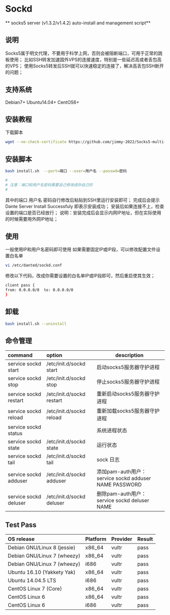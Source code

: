 # Sockd
** socks5 server (v1.3.2/v1.4.2) auto-install and management script** 

## 说明

Socks5属于明文代理，不要用于科学上网，否则会被阻断端口，可用于正常的跳板使用；
比如SSH转发加速国外VPS的连接速度，特别是一些延迟高或者丢包高的VPS；
使用Socks5转发后SSH就可以快速稳定的连接了，解决高丢包SSH断开的问题；

## 支持系统
Debian7+ Ubuntu14.04+ CentOS6+

## 安装教程
下载脚本

```bash
wget --no-check-certificate https://github.com/jimmy-2022/Socks5-multi--ip/blob/main/install.sh
```

## 安装脚本
```bash
bash install.sh  --port=端口 --user=用户名 --passwd=密码

# 
# 注意：端口和用户名密码需要自己修改成你自己的
#
```
其中的端口 用户名 密码自行修改后粘贴到SSH里运行安装即可；
完成后会提示 Dante Server Install Successfuly 即表示安装成功；
安装后如果连接不上，检查设置的端口是否已经放行；
说明：安装完成后会显示内网IP地址，但在实际使用的时候需要用外网IP地址；

## 使用
一般使用IP和用户名密码即可使用
如果需要固定IP或IP段，可以修改配置文件设置白名单
```bash
vi /etc/danted/sockd.conf
```

修改以下代码，改成你需要设置的白名单IP或IP段即可，然后重启使其生效；
```bash
client pass {
from: 0.0.0.0/0  to: 0.0.0.0/0
}
```
## 卸载

```bash
bash install.sh --uninstall
```


## 命令管理

| command | option | description |
| :--- | :--- | --- |
| service sockd start | /etc/init.d/sockd start | 启动socks5服务器守护进程 |
| service sockd stop | /etc/init.d/sockd stop | 停止socks5服务器守护进程 |
| service sockd restart | /etc/init.d/sockd restart |重新启动socks5服务器守护进程 |
| service sockd reload | /etc/init.d/sockd reload | 重新加载socks5服务器守护进程 |
| service sockd status | | 系统进程状态 |
| service sockd state | /etc/init.d/sockd state | 运行状态 |
| service sockd tail | /etc/init.d/sockd tail | sock 日志 |
| service sockd adduser | /etc/init.d/sockd adduser | 添加pam-auth用户：service sockd adduser NAME PASSWORD |
| service sockd deluser | /etc/init.d/sockd deluser | 删除pam-auth用户：service sockd deluser NAME |


## Test Pass

| OS release | Platform | Provider | Result |
| :--- | :--- | --- |  --- | 
| Debian GNU/Linux 8 (jessie) | x86_64 | vultr | pass |
| Debian GNU/Linux 7 (wheezy) | x86_64 | vultr | pass |
| Debian GNU/Linux 7 (wheezy) | i686 | vultr | pass |
| Ubuntu 16.10 (Yakkety Yak)  | x86_64 | vultr | pass |
| Ubuntu 14.04.5 LTS | i686 | vultr | pass
| CentOS Linux 7 (Core) | x86_64 | vultr | pass |
| CentOS Linux 6 | x86_64 | vultr | pass |
| CentOS Linux 6 | i686 | vultr | pass |
